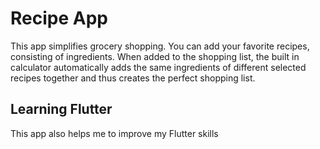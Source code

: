 # Recipe App

This app simplifies grocery shopping. You can add your favorite recipes, consisting of ingredients. When added to the shopping list, the built in calculator automatically adds the same ingredients of different selected recipes together and thus creates the perfect shopping list. 

## Learning Flutter

This app also helps me to improve my Flutter skills
